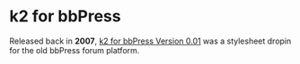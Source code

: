 # k2 for bbPress #

Released back in **2007**,  [k2 for bbPress Version 0.01](http://www.linickx.com/253/k2-for-bbpress) was a stylesheet dropin for the old bbPress forum platform.
